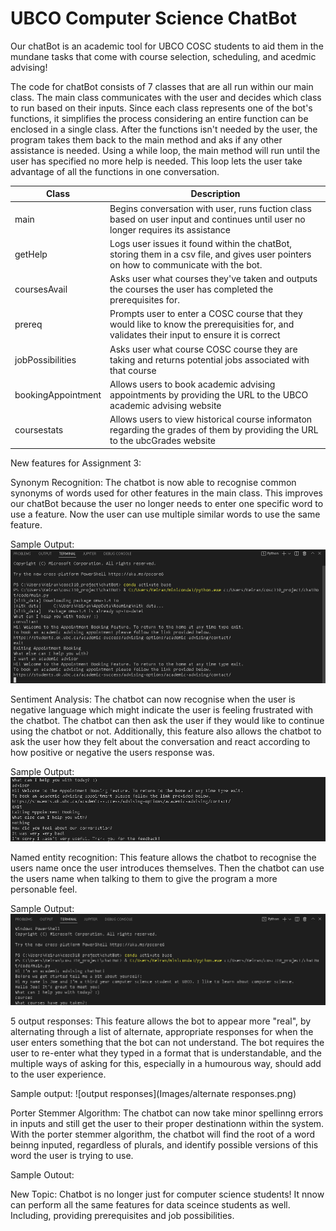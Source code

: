 # UBCO Computer Science ChatBot

Our chatBot is an academic tool for UBCO COSC students to aid them in the mundane tasks that come with course selection, scheduling, and acedmic advising!

The code for chatBot consists of 7 classes that are all run within our main class. The main class communicates with the user and decides which class to run based on their inputs. Since each class represents one of the bot's functions, it simplifies the process considering an entire function can be enclosed in a single class. After the functions isn't needed by the user, the program takes them back to the main method and aks if any other assistance is needed. Using a while loop, the main method will run until the user has specified no more help is needed. This loop lets the user take advantage of all the functions in one conversation.


| Class | Description |
| ----------- | ----------- |
| main | Begins conversation with user, runs fuction class based on user input and continues until user no longer requires its assistance |
| getHelp | Logs user issues it found within the chatBot, storing them in a csv file, and gives user pointers on how to communicate with the bot.  |
| coursesAvail | Asks user what courses they've taken and outputs the courses the user has completed the prerequisites for. |
| prereq | Prompts user to enter a COSC course that they would like to know the prerequisities for, and validates their input to ensure it is correct |
| jobPossibilities | Asks user what course COSC course they are taking and returns potential jobs associated with that course |
| bookingAppointment | Allows users to book academic advising appointments by providing the URL to the UBCO academic advising website | 
| coursestats | Allows users to view historical course informaton regarding the grades of them by providing the URL to the ubcGrades website | 

New features for Assignment 3:

Synonym Recognition:
The chatbot is now able to recognise common synonyms of words used for other features in the main class. This improves our chatBot because the user no longer needs to enter one specific word to use a feature. Now the user can use multiple similar words to use the same feature. 

Sample Output:
![Sample output](Images/synonym_sample.PNG)

Sentiment Analysis:
The chatbot can now recognise when the user is negative language which might indicate the user is feeling frustrated with the chatbot. The chatbot can then ask the user if they would like to continue using the chatbot or not. Additionally, this feature also allows the chatbot to ask the user how they felt about the conversation and react according to how positive or negative the users response was.

Sample Output:
![Sample output](Images/sentiment_sample.PNG)

Named entity recognition:
This feature allows the chatbot to recognise the users name once the user introduces themselves. Then the chatbot can use the users name when talking to them to give the program a more personable feel. 

Sample Output:
![Sample output](Images/ner_sample.PNG)

5 output responses:
This feature allows the bot to appear more "real", by alternating through a list of alternate, appropriate responses for when the user enters something that the bot can not understand. The bot requires the user to re-enter what they typed in a format that is understandable, and the multiple ways of asking for this, especially in a humourous way, should add to the user experience.

Sample output:
![output responses](Images/alternate responses.png)

Porter Stemmer Algorithm:
The chatbot can now take minor spellinng errors in inputs and still get the user to their proper destinationn within the system. With the porter stemmer algorithm, the chatbot will find the root of a word beinng inputed, regardless of plurals, and identify possible versions of this word the user is trying to use.

Sample Outout:


New Topic:
Chatbot is no longer just for computer science students! It nnow can perform all the same features for data sceince students as well. Including, providing prerequisites and job possibilities.
